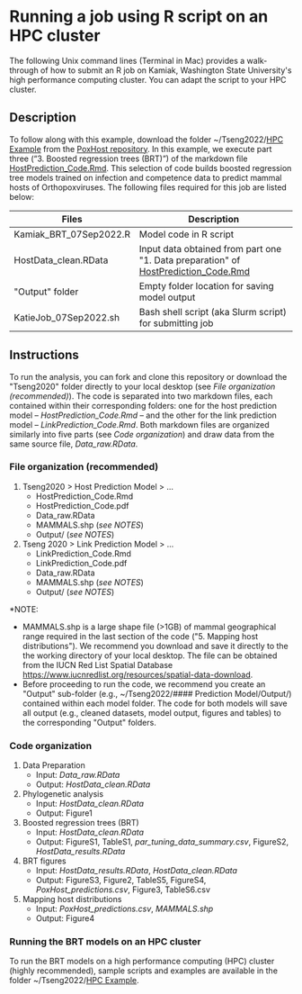 # Running a job using R script on an HPC cluster
The following Unix command lines (Terminal in Mac) provides a walk-through of how to submit an R job on Kamiak, Washington State University's high performance computing cluster. You can adapt the script to your HPC cluster.

## Description
To follow along with this example, download the folder ~/Tseng2022/[HPC Example](https://github.com/viralemergence/PoxHost/tree/main/Tseng2022/HPC%20Example) from the [PoxHost repository](https://github.com/viralemergence/PoxHost).  In this example, we execute part three (“3. Boosted regression trees (BRT)”) of the markdown file [HostPrediction_Code.Rmd](https://github.com/viralemergence/PoxHost/blob/main/Tseng2022/Host%20Prediction%20Model/HostPrediction_Code.Rmd). This selection of code builds boosted regression tree models trained on infection and competence data to predict mammal hosts of Orthopoxviruses. The following files required for this job are listed below: 

| Files                     | Description                                                                          |
| ------------------------- |------------------------------------------------------------------------------------- |
| Kamiak_BRT_07Sep2022.R    | Model code in R script |
| HostData_clean.RData      | Input data obtained from part one "1. Data preparation" of [HostPrediction_Code.Rmd](https://github.com/viralemergence/PoxHost/blob/main/Tseng2022/Host%20Prediction%20Model/HostPrediction_Code.Rmd) |
| "Output" folder           | Empty folder location for saving model output                                        |
| KatieJob_07Sep2022.sh     | Bash shell script (aka Slurm script) for submitting job                              |

## Instructions 
To run the analysis, you can fork and clone this repository or download the "Tseng2020" folder directly to your local desktop (see *File organization (recommended)*). The code is separated into two markdown files, each contained within their corresponding folders: one for the host prediction model – *HostPrediction_Code.Rmd* – and the other for the link prediction model – *LinkPrediction_Code.Rmd*. Both markdown files are organized similarly into five parts (see *Code organization*) and draw data from the same source file, *Data_raw.RData*. 

### File organization (recommended)
1. Tseng2020 > Host Prediction Model > ... 
      - HostPrediction_Code.Rmd
      - HostPrediction_Code.pdf
      - Data_raw.RData
      - MAMMALS.shp (*see NOTES*)
      - Output/ (*see NOTES*)
2. Tseng 2020 > Link Prediction Model > ...
      - LinkPrediction_Code.Rmd
      - LinkPrediction_Code.pdf
      - Data_raw.RData
      - MAMMALS.shp (*see NOTES*)
      - Output/ (*see NOTES*)

*NOTE: 
- MAMMALS.shp is a large shape file (>1GB) of mammal geographical range required in the last section of the code ("5. Mapping host distributions"). We recommend you download and save it directly to the the working directory of your local desktop. The file can be obtained from the IUCN Red List Spatial Database <https://www.iucnredlist.org/resources/spatial-data-download>.
- Before proceeding to run the code, we recommend you create an "Output" sub-folder (e.g., ~/Tseng2022/#### Prediction Model/Output/) contained within each model folder. The code for both models will save all output (e.g., cleaned datasets, model output, figures and tables) to the corresponding "Output" folders. 

### Code organization
1. Data Preparation
     - Input: *Data_raw.RData*
     - Output: *HostData_clean.RData*
2. Phylogenetic analysis
     - Input: *HostData_clean.RData*
     - Output: Figure1
3. Boosted regression trees (BRT)
     - Input: *HostData_clean.RData*
     - Output: FigureS1, TableS1, *par_tuning_data_summary.csv*, FigureS2, *HostData_results.RData*
4. BRT figures 
     - Input: *HostData_results.RData*, *HostData_clean.RData*
     - Output: FigureS3, Figure2, TableS5, FigureS4, *PoxHost_predictions.csv*, Figure3, TableS6.csv
5. Mapping host distributions
     - Input: *PoxHost_predictions.csv*, *MAMMALS.shp*
     - Output: Figure4

### Running the BRT models on an HPC cluster
To run the BRT models on a high performance computing (HPC) cluster (highly recommended), sample scripts and examples are available in the folder ~/Tseng2022/[HPC Example](https://github.com/viralemergence/PoxHost/tree/main/Tseng2022/HPC%20Example).

